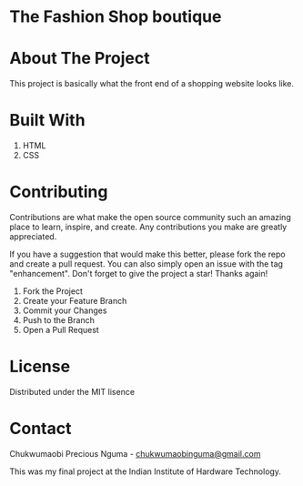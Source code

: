 # The Fashion Shop boutique

# About The Project

 This project is basically what the front end of a shopping website looks like.

# Built With

1. HTML
2. CSS

# Contributing

 Contributions are what make the open source community such an amazing place to learn, inspire, and create. Any contributions you make are greatly appreciated.

If you have a suggestion that would make this better, please fork the repo and create a pull request. You can also simply open an issue with the tag "enhancement". Don't forget to give the project a star! Thanks again!

1. Fork the Project
2. Create your Feature Branch
3. Commit your Changes
4. Push to the Branch
5. Open a Pull Request

# License

 Distributed under the MIT lisence

# Contact

 Chukwumaobi Precious Nguma - chukwumaobinguma@gmail.com
 

This was my final project at the Indian Institute of Hardware Technology.